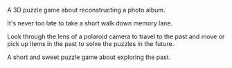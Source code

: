 A 3D puzzle game about reconstructing a photo album.

It's never too late to take a short walk down memory lane.

Look through the lens of a polaroid camera to travel to the past and move or pick up items in the past to solve the puzzles in the future. 

A short and sweet puzzle game about exploring the past.
